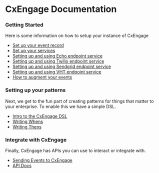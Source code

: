 CxEngage Documentation
====================
### Getting Started

Here is some information on how to setup your instance of CxEngage 

* [Set up your event record](Event-Records.md)
* [Set up your services](Setting-up-CxEngage-services.md)
* [Setting up and using Echo endpoint service](Using-the-Echo-endpoint-service.md)
* [Setting up and using Twilio endpoint service](Using-the-Twilio-Endpoint-Service.md)
* [Setting up and using Sendgrid endpoint service](Using-the-Sendgrid-Endpoint-Service.md)
* [Setting up and using VHT endpoint service](Using-the-VHT-Endpoint-Service.md)
* [How to augment your events](How-to-Augment-your-events.md)

### Setting up your patterns

Next, we get to the fun part of creating patterns for things that matter to your enterprise. To enable this we have a simple DSL. 

* [Intro to the CxEngage DSL](CxEngage-DSL-Intro.md)
* [Writing Whens](Writing-Whens.md)
* [Writing Thens](Writing-Thens.md)

### Integrate with CxEngage

Finally, CxEngage has APIs you can use to interact or integrate with. 

* [Sending Events to CxEngage](How-to-send-events-to-CxEngage.md)
* [API Docs](Headless-API-Doc.md)

